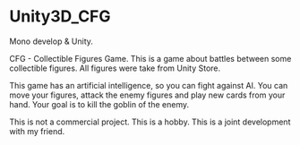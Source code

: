 # Unity3D_CFG

Mono develop & Unity.

CFG - Collectible Figures Game.
This is a game about battles between some collectible figures.
All figures were take from Unity Store.

This game has an artificial intelligence, so you can fight against AI.
You can move your figures, attack the enemy figures and play new cards from your hand.
Your goal is to kill the goblin of the enemy.

This is not a commercial project. This is a hobby. This is a joint development with my friend.
